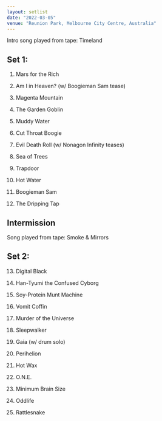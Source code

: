 ```yaml
---
layout: setlist
date: "2022-03-05"
venue: "Reunion Park, Melbourne City Centre, Australia"
---
```


Intro song played from tape: Timeland

## Set 1:

 1. Mars for the Rich

 2. Am I in Heaven?
    (w/ Boogieman Sam tease)

 3. Magenta Mountain

 4. The Garden Goblin

 5. Muddy Water

 6. Cut Throat Boogie

 7. Evil Death Roll
    (w/ Nonagon Infinity teases)

8. Sea of Trees

9. Trapdoor

10. Hot Water

11. Boogieman Sam

12. The Dripping Tap

## Intermission

Song played from tape: Smoke & Mirrors

## Set 2:

13. Digital Black

14. Han-Tyumi the Confused Cyborg

15. Soy-Protein Munt Machine

16. Vomit Coffin

17. Murder of the Universe

18. Sleepwalker

19. Gaia
    (w/ drum solo)

20. Perihelion

21. Hot Wax

22. O.N.E.

23. Minimum Brain Size

24. Oddlife

25. Rattlesnake
